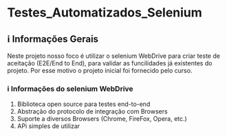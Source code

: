 # Testes_Automatizados_Selenium

## :information_source: Informações Gerais 

Neste projeto nosso foco é utilizar o selenium WebDrive para criar teste de aceitação (E2E/End to End), para validar as funcilidades já existentes do projeto. Por esse motivo o projeto inicial foi fornecido pelo curso.

### :information_source: Informações do selenium WebDrive

1. Biblioteca open source para testes end-to-end
2. Abstração do protocolo de integração com Browsers
3. Suporte a diversos Browsers (Chrome, FireFox, Opera, etc.)
4. APi simples de utilizar

